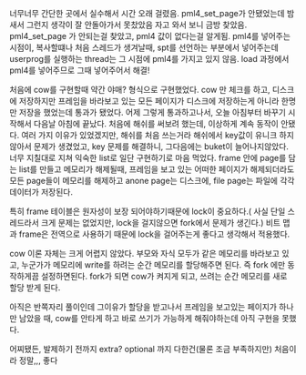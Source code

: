 너무너무 간단한 곳에서 실수해서 시간 오래 걸렸음.
pml4_set_page가 안됐었는데 밤새서 그런지 생각이 잘 안돌아가서 못찼았음
자고 와서 보니 금방 찾았음.
pml4_set_page 가 안되는걸 찾았고, pml4 값이 없다는걸 알게됨.
pml4를 넣어주는 시점이, 복사할떄나 처음 스레드가 생겨날때, spt를 선언하는 부분에서 넣어주는데 userprog를 실행하는 thread는 그 시점에 pml4를 가지고 있지 않음. load 과정에서 pml4를 넣어주므로 그때 넣어주어서 해결!

처음에 cow를 구현할때 약간 야매? 형식으로 구현했었다. cow 만 체크를 하고, 디스크에 저장하지만 프레임을 바라보고 있는 모든 페이지가 디스크에 저장하는게 아니라 한명만 저장을 했었는데 통과가 됐었다. 어제 그렇게 통과하고나서, 오늘 아침부터 바꾸기 시작해서 다음날 아침에 끝났다. 처음에 해쉬를 써보려 했는데, 이상하게 계속 동작이 안됐다. 여러 가지 이유가 있었겠지만, 해쉬를 처음 쓰는거라 해쉬에서 key값이 유니크 하지않아서 문제가 생겼었고, key 문제를 해결하니, 그다음에는 buket이 늘어나지않았다. 너무 지칠대로 지쳐 익숙한 list로 일단 구현하기로 마음 먹었다. frame 안에 page를 담는 list를 만들고 메모리가 해제될때, 프레임을 보고 있는 어떠한 페이지가 해제되더라도 모든 page들이 메모리를 해제하고 anone page는 디스크에, file page는 파일에 각각 데이터가 저장된다. 

특히 frame 테이블은 원자성이 보장 되어야하기때문에 lock이 중요하다.( 사실 단일 스레드라서 크게 문제는 없었지만, lock을 걸지않으면 fork에서 문제가 생긴다.) 비트 맵과 frame은 전역으로 사용하기 때문에 lock을 걸어주는게 좋다고 생각해서 적용했다.

cow 이론 자체는 크게 어렵지 않았다. 부모와 자식 모두가 같은 메모리를 바라보고 있고, 누군가가 메모리에 write를 하려는 순간 메모리를 할당해주면 된다. 즉 fork 에만 동작하게끔 설정하면된다. fork가 되면 cow가 켜지게 되고, 쓰려는 순간 메모리를 새로 할당 받게 된다.

아직은 반쪽자리 풀이인데 그이유가 할당을 받고나서 프레임을 보고있는 페이지가 하나만 남았을 때, cow를 안타게 하고 바로 쓰기가 가능하게 해줘야하는데 아직 구현을 못했다.

어찌됐든, 발제하기 전까지 extra? optional 까지 다한건(물론 조금 부족하지만) 처음이라 정말,,, 좋다
